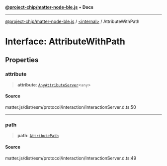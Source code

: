 [**@project-chip/matter-node-ble.js**](../../README.md) • **Docs**

***

[@project-chip/matter-node-ble.js](../../globals.md) / [\<internal\>](../README.md) / AttributeWithPath

# Interface: AttributeWithPath

## Properties

### attribute

> **attribute**: [`AnyAttributeServer`](../README.md#anyattributeservert)\<`any`\>

#### Source

matter.js/dist/esm/protocol/interaction/InteractionServer.d.ts:50

***

### path

> **path**: [`AttributePath`](AttributePath.md)

#### Source

matter.js/dist/esm/protocol/interaction/InteractionServer.d.ts:49
